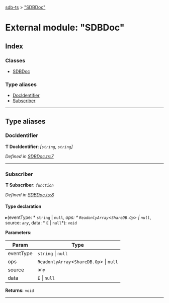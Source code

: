 [sdb-ts](../README.md) > ["SDBDoc"](../modules/_sdbdoc_.md)

# External module: "SDBDoc"

## Index

### Classes

* [SDBDoc](../classes/_sdbdoc_.sdbdoc.md)

### Type aliases

* [DocIdentifier](_sdbdoc_.md#docidentifier)
* [Subscriber](_sdbdoc_.md#subscriber)

---

## Type aliases

<a id="docidentifier"></a>

###  DocIdentifier

**Ƭ DocIdentifier**: *[`string`, `string`]*

*Defined in [SDBDoc.ts:7](https://github.com/soney/sdb-ts/blob/1937748/src/SDBDoc.ts#L7)*

___
<a id="subscriber"></a>

###  Subscriber

**Ƭ Subscriber**: *`function`*

*Defined in [SDBDoc.ts:8](https://github.com/soney/sdb-ts/blob/1937748/src/SDBDoc.ts#L8)*

#### Type declaration
▸(eventType: * `string` &#124; `null`*, ops: * `ReadonlyArray`<`ShareDB.Op`> &#124; `null`*, source: *`any`*, data: * `E` &#124; `null`*): `void`

**Parameters:**

| Param | Type |
| ------ | ------ |
| eventType |  `string` &#124; `null`|
| ops |  `ReadonlyArray`<`ShareDB.Op`> &#124; `null`|
| source | `any` |
| data |  `E` &#124; `null`|

**Returns:** `void`

___

